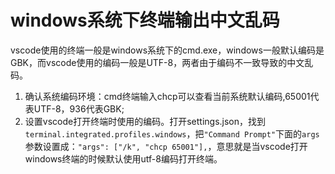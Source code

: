 # windows系统下终端输出中文乱码

vscode使用的终端一般是windows系统下的cmd.exe，windows一般默认编码是GBK，而vscode使用的编码一般是UTF-8，两者由于编码不一致导致的中文乱码。

1. 确认系统编码环境：cmd终端输入chcp可以查看当前系统默认编码,65001代表UTF-8，936代表GBK;
2. 设置vscode打开终端时使用的编码。打开settings.json，找到`terminal.integrated.profiles.windows`，把`"Command Prompt"`下面的`args`参数设置成：`"args": ["/k", "chcp 65001"],`，意思就是当vscode打开windows终端的时候默认使用utf-8编码打开终端。
